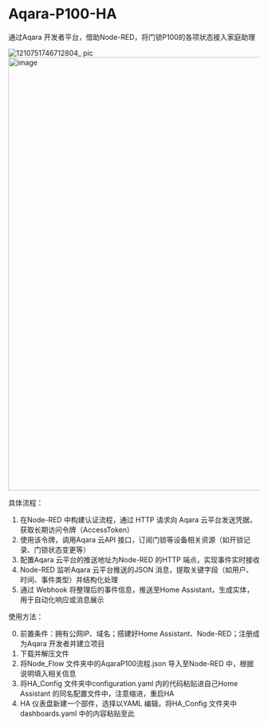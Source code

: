 # Aqara-P100-HA
通过Aqara 开发者平台，借助Node-RED，将门锁P100的各项状态接入家庭助理

![1210751746712804_ pic](https://github.com/user-attachments/assets/525a7f52-7ef3-4c04-8f09-641efdcba3cf)
<img width="868" alt="image" src="https://github.com/user-attachments/assets/10d1a7d2-039c-41e6-9bd1-8d348d1d102a" />

具体流程：
  1. 在Node-RED 中构建认证流程，通过 HTTP 请求向 Aqara 云平台发送凭据，获取长期访问令牌（AccessToken）
  2. 使用该令牌，调用Aqara 云API 接口，订阅门锁等设备相关资源（如开锁记录、门锁状态变更等）
  3. 配置Aqara 云平台的推送地址为Node-RED 的HTTP 端点，实现事件实时接收
  4. Node-RED 监听Aqara 云平台推送的JSON 消息，提取关键字段（如用户、时间、事件类型）并结构化处理
  5. 通过 Webhook 将整理后的事件信息，推送至Home Assistant，生成实体，用于自动化响应或消息展示

使用方法：

  0. 前置条件：拥有公网IP、域名；搭建好Home Assistant、Node-RED；注册成为Aqara 开发者并建立项目
  1. 下载并解压文件
  2. 将Node_Flow 文件夹中的AqaraP100流程.json 导入至Node-RED 中，根据说明填入相关信息
  3. 将HA_Config 文件夹中configuration.yaml 内的代码粘贴进自己Home Assistant 的同名配置文件中，注意缩进，重启HA
  4. HA 仪表盘新建一个部件，选择以YAML 编辑，将HA_Config 文件夹中dashboards.yaml 中的内容粘贴至此
